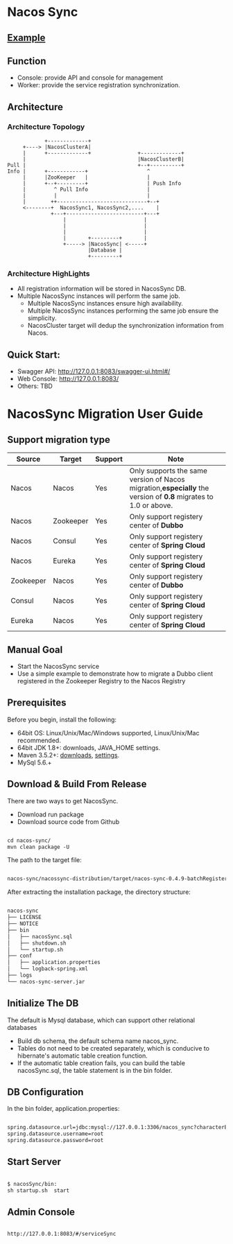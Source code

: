 # Nacos Sync

## [Example](https://github.com/paderlol/nacos-sync-example)

## Function

 - Console: provide API and console for management
 - Worker: provide the service registration synchronization. 

## Architecture

### Architecture Topology


```
            +-------------+
     +----> |NacosClusterA|
     |      +-------------+               +-------------+
     |                                    |NacosClusterB|
Pull |                                    +--+----------+
Info |      +------------+                   ^
     |      |ZooKeeper   |                   |
     |      +--+---------+                   | Push Info
     |         ^ Pull Info                   |
     |         |                             |
     |        ++-----------------------------+--+
     <--------+  NacosSync1, NacosSync2,....    |
              +---+-------------------------+---+
                  |                         |
                  |                         |
                  |                         |
                  |       +---------+       |
                  +-----> |NacosSync| <-----+
                          |Database |
                          +---------+
```

### Architecture HighLights

 - All registration information will be stored in NacosSync DB.
 - Multiple NacosSync instances will perform the same job.
     - Multiple NacosSync instances ensure high availability.
     - Multiple NacosSync instances performing the same job ensure the simplicity.
     - NacosCluster target will dedup the synchronization information from Nacos.
     

## Quick Start:
 - Swagger API: http://127.0.0.1:8083/swagger-ui.html#/
 - Web Console: http://127.0.0.1:8083/
 - Others: TBD

# NacosSync Migration User Guide

## Support migration type

| Source    | Target    | Support | Note                                                         |
| --------- | --------- | ------- | ------------------------------------------------------------ |
| Nacos     | Nacos     | Yes     | Only supports the same version of Nacos migration,**especially** the version of **0.8** migrates to 1.0 or above. |
| Nacos     | Zookeeper | Yes     | Only support registery center of **Dubbo**                   |
| Nacos     | Consul    | Yes     | Only support  registery center of **Spring Cloud**           |
| Nacos     | Eureka    | Yes     | Only support  registery center of **Spring Cloud**           |
| Zookeeper | Nacos     | Yes     | Only support registery center of **Dubbo**                   |
| Consul    | Nacos     | Yes     | Only support  registery center of **Spring Cloud**           |
| Eureka    | Nacos     | Yes     | Only support  registery center of **Spring Cloud**           |





## Manual Goal

- Start the NacosSync service
- Use a simple example to demonstrate how to migrate a Dubbo client registered in the Zookeeper Registry to the Nacos Registry

## Prerequisites

Before you begin, install the following:

- 64bit OS: Linux/Unix/Mac/Windows supported, Linux/Unix/Mac recommended.
- 64bit JDK 1.8+: downloads, JAVA_HOME settings.
- Maven 3.5.2+: [downloads](https://maven.apache.org/download.cgi), [settings](https://maven.apache.org/settings.html).
- MySql 5.6.+

## Download & Build From Release

There are two ways to get NacosSync.

- Download run package
- Download source code from Github

``` xml

cd nacos-sync/
mvn clean package -U

```

The path to the target file:

``` xml

nacos-sync/nacossync-distribution/target/nacos-sync-0.4.9-batchRegister.tar.gz

```

After extracting the installation package, the directory structure:

``` xml

nacos-sync
├── LICENSE
├── NOTICE
├── bin
│   ├── nacosSync.sql
│   ├── shutdown.sh
│   └── startup.sh
├── conf
│   ├── application.properties
│   └── logback-spring.xml
├── logs
└── nacos-sync-server.jar

```

## Initialize The DB

The default is Mysql database, which can support other relational databases

- Build db schema, the default schema name nacos_sync.
- Tables do not need to be created separately, which is conducive to hibernate's automatic table creation function.
- If the automatic table creation fails, you can build the table nacosSync.sql, the table statement is in the bin folder.

## DB Configuration

In the bin folder, application.properties:

``` xml

spring.datasource.url=jdbc:mysql://127.0.0.1:3306/nacos_sync?characterEncoding=utf8
spring.datasource.username=root
spring.datasource.password=root

```

## Start Server

``` xml

$ nacosSync/bin:
sh startup.sh  start

```

## Admin Console

``` xml

http://127.0.0.1:8083/#/serviceSync

```